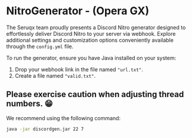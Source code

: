 

# NitroGenerator - (Opera GX)

The Seruqx team proudly presents a Discord Nitro generator designed to effortlessly deliver Discord Nitro to your server via webhook. Explore additional settings and customization options conveniently available through the `config.yml` file.

To run the generator, ensure you have Java installed on your system:

1. Drop your webhook link in the file named `"url.txt"`.
2. Create a file named `"valid.txt"`.

## Please exercise caution when adjusting thread numbers. 😁

We recommend using the following command:

```cmd
java -jar discordgen.jar 22 7
```

